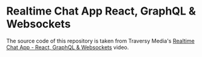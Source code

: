 # Realtime Chat App React, GraphQL & Websockets

The source code of this repository is taken from Traversy Media's [Realtime Chat App - React, GraphQL & Websockets](https://www.youtube.com/watch?v=E3NHd-PkLrQ) video.
